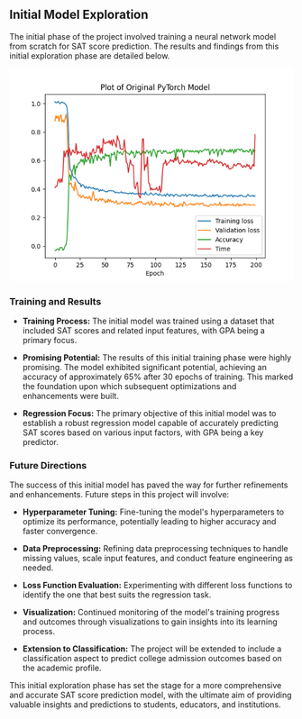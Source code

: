 ## Initial Model Exploration

The initial phase of the project involved training a neural network model from scratch for SAT score prediction. The results and findings from this initial exploration phase are detailed below.

<img src="plotting_results/sat_regression_frame_plot.png" width="600"/>

### Training and Results

- **Training Process:** The initial model was trained using a dataset that included SAT scores and related input features, with GPA being a primary focus.

- **Promising Potential:** The results of this initial training phase were highly promising. The model exhibited significant potential, achieving an accuracy of approximately 65% after 30 epochs of training. This marked the foundation upon which subsequent optimizations and enhancements were built.

- **Regression Focus:** The primary objective of this initial model was to establish a robust regression model capable of accurately predicting SAT scores based on various input factors, with GPA being a key predictor.

### Future Directions

The success of this initial model has paved the way for further refinements and enhancements. Future steps in this project will involve:

- **Hyperparameter Tuning:** Fine-tuning the model's hyperparameters to optimize its performance, potentially leading to higher accuracy and faster convergence.

- **Data Preprocessing:** Refining data preprocessing techniques to handle missing values, scale input features, and conduct feature engineering as needed.

- **Loss Function Evaluation:** Experimenting with different loss functions to identify the one that best suits the regression task.

- **Visualization:** Continued monitoring of the model's training progress and outcomes through visualizations to gain insights into its learning process.

- **Extension to Classification:** The project will be extended to include a classification aspect to predict college admission outcomes based on the academic profile.

This initial exploration phase has set the stage for a more comprehensive and accurate SAT score prediction model, with the ultimate aim of providing valuable insights and predictions to students, educators, and institutions.
